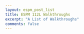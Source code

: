 ```yaml
---
layout: espm_post_list
title: ESPM 112L Walkthroughs
excerpt: "A List of Walkthroughs"
comments: false
---
```


